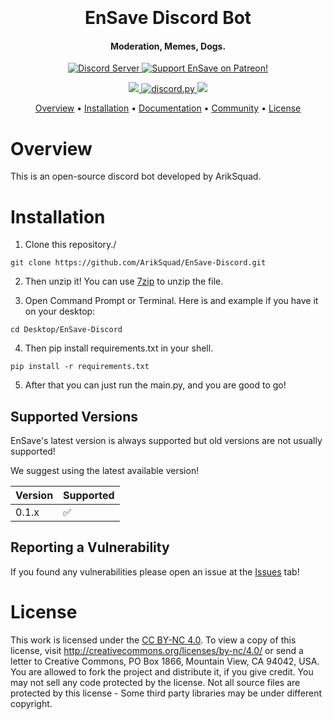 
<h1 align="center">
  <br>
  <br>
  EnSave Discord Bot
  <br>
</h1>

<h4 align="center">Moderation, Memes, Dogs.</h4>

<p align="center">
  <a href="https://discord.gg/Z5N5AWJmrA">
    <img src="https://discordapp.com/api/guilds/770634445370687519/widget.png?style=shield" alt="Discord Server">
  </a>

   
  </a>
  <a href="https://www.patreon.com/ariksquad">
    <img src="https://img.shields.io/badge/Support-EnSave!-red.svg" alt="Support EnSave on Patreon!">
  </a>
</p>
<p align="center">
 
  </a>
  
  </a>
 <a href="https://www.python.org/downloads/">
    <img src="https://img.shields.io/badge/python-3-brightgreen">
  </a>
   <a href="https://github.com/Rapptz/discord.py/">
     <img src="https://img.shields.io/badge/discord-py-blue.svg" alt="discord.py">
  <a href="https://creativecommons.org/licenses/by-nc/4.0/">
    <img src="https://img.shields.io/static/v1?label=license&message=BY-NC%204.0&color=orange&logo=creative%20commons&logoColor=white">
  <a href="https://twitter.com/intent/tweet?text=Wow:&url=https%3A%2F%2Fgithub.com%2FArikSquad%2FEnSave-Discord">
  
  
  </a>
</p>

<p align="center">
  <a href="#overview">Overview</a>
  •
  <a href="#installation">Installation</a>
  •
  <a href="https://docs.mikart.eu">Documentation</a>
  •
  <a href="https://discord.gg/Z5N5AWJmrA">Community</a>
  •
  <a href="#license">License</a>
</p>


# Overview
This is an open-source discord bot developed by ArikSquad.

# Installation
1. Clone this repository./
```
git clone https://github.com/ArikSquad/EnSave-Discord.git
```
2. Then unzip it!
You can use [7zip](https://www.7-zip.org/) to unzip the file.
  
3. Open Command Prompt or Terminal. Here is and example if you have it on your desktop: 
  ```
  cd Desktop/EnSave-Discord
  ```
 
4. Then pip install requirements.txt in your shell.
```
pip install -r requirements.txt
```

5. After that you can just run the main.py, and you are good to go!


  ## Supported Versions

EnSave's latest version is always supported but old versions are not usually supported!

We suggest using the latest available version!

| Version | Supported          |
| ------- | ------------------ |
| 0.1.x   | :white_check_mark: |


## Reporting a Vulnerability

If you found any vulnerabilities please open an issue at the <a href="https://github.com/ArikSquad/EnSave-Discord/issues">Issues</a> tab!

  
# License
This work is licensed under the [CC BY-NC 4.0](https://creativecommons.org/licenses/by-nc/4.0/). To view a copy of this license, visit http://creativecommons.org/licenses/by-nc/4.0/ or send a letter to Creative Commons, PO Box 1866, Mountain View, CA 94042, USA. You are allowed to fork the project and distribute it, if you give credit. You may not sell any code protected by the license. Not all source files are protected by this license - Some third party libraries may be under different copyright.

